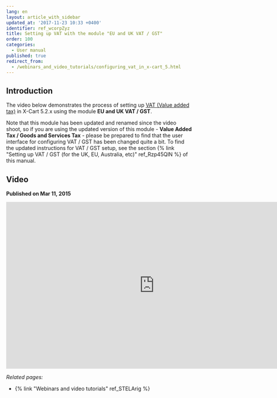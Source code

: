 ```yaml
---
lang: en
layout: article_with_sidebar
updated_at: '2017-11-23 10:33 +0400'
identifier: ref_wcorpZyz
title: Setting up VAT with the module "EU and UK VAT / GST"
order: 100
categories:
  - User manual
published: true
redirect_from:
  - /webinars_and_video_tutorials/configuring_vat_in_x-cart_5.html
---
```


## Introduction

The video below demonstrates the process of setting up [VAT (Value added tax)](http://en.wikipedia.org/wiki/Value_added_tax#With_a_value_added_tax) in X-Cart 5.2.x using the module **EU and UK VAT / GST**. 

Note that this module has been updated and renamed since the video shoot, so if you are using the updated version of this module - **Value Added Tax / Goods and Services Tax** - please be prepared to find that the user interface for configuring VAT / GST has been changed quite a bit. To find the updated instructions for VAT / GST setup, see the section {% link "Setting up VAT / GST (for the UK, EU, Australia, etc)" ref_Rzp45QlN %} of this manual.

## Video
**Published on Mar 11, 2015**
<iframe class="youtube-player" type="text/html" style="width: 800px; height: 450px" src="https://www.youtube.com/embed/kCS54G0QvvU" frameborder="0"></iframe>


_Related pages:_

*   {% link "Webinars and video tutorials" ref_STELArig %}
